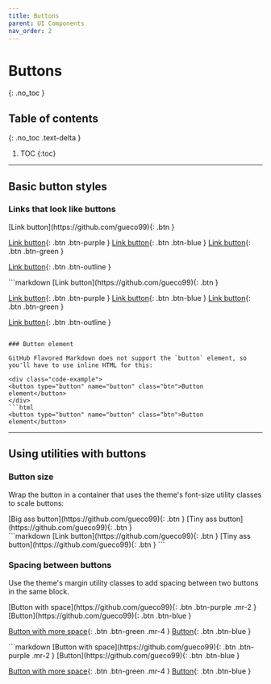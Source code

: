 ```yaml
---
title: Buttons
parent: UI Components
nav_order: 2
---
```


# Buttons
{: .no_toc }

## Table of contents
{: .no_toc .text-delta }

1. TOC
{:toc}

---

## Basic button styles

### Links that look like buttons

<div class="code-example" markdown="1">
[Link button](https://github.com/gueco99){: .btn }

[Link button](https://github.com/gueco99){: .btn .btn-purple }
[Link button](https://github.com/gueco99){: .btn .btn-blue }
[Link button](https://github.com/gueco99){: .btn .btn-green }

[Link button](https://github.com/gueco99){: .btn .btn-outline }
</div>
```markdown
[Link button](https://github.com/gueco99){: .btn }

[Link button](https://github.com/gueco99){: .btn .btn-purple }
[Link button](https://github.com/gueco99){: .btn .btn-blue }
[Link button](https://github.com/gueco99){: .btn .btn-green }

[Link button](https://github.com/gueco99){: .btn .btn-outline }
```

### Button element

GitHub Flavored Markdown does not support the `button` element, so you'll have to use inline HTML for this:

<div class="code-example">
<button type="button" name="button" class="btn">Button element</button>
</div>
```html
<button type="button" name="button" class="btn">Button element</button>
```

---

## Using utilities with buttons

### Button size

Wrap the button in a container that uses the theme's font-size utility classes to scale buttons:

<div class="code-example" markdown="1">
<span class="fs-6">
[Big ass button](https://github.com/gueco99){: .btn }
</span>

<span class="fs-3">
[Tiny ass button](https://github.com/gueco99){: .btn }
</span>
</div>
```markdown
<span class="fs-8">
[Link button](https://github.com/gueco99){: .btn }
</span>

<span class="fs-3">
[Tiny ass button](https://github.com/gueco99){: .btn }
</span>
```

### Spacing between buttons

Use the theme's margin utility classes to add spacing between two buttons in the same block.

<div class="code-example" markdown="1">
[Button with space](https://github.com/gueco99){: .btn .btn-purple .mr-2 }
[Button](https://github.com/gueco99){: .btn .btn-blue }

[Button with more space](https://github.com/gueco99){: .btn .btn-green .mr-4 }
[Button](https://github.com/gueco99){: .btn .btn-blue }
</div>
```markdown
[Button with space](https://github.com/gueco99){: .btn .btn-purple .mr-2 }
[Button](https://github.com/gueco99){: .btn .btn-blue }

[Button with more space](https://github.com/gueco99){: .btn .btn-green .mr-4 }
[Button](https://github.com/gueco99){: .btn .btn-blue }
```
